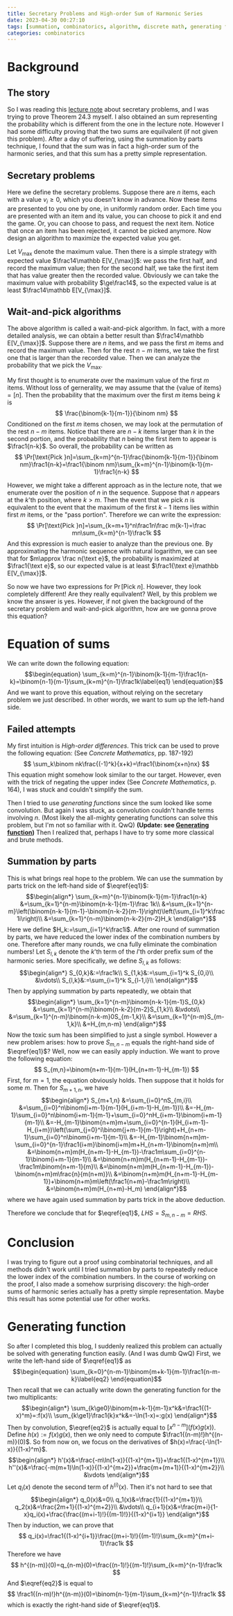 ```yaml
---
title: Secretary Problems and High-order Sum of Harmonic Series
date: 2023-04-30 00:27:10
tags: [summation, combinatorics, algorithm, discrete math, generating function]
categories: combinatorics
---
```


# Background

## The story
So I was reading this [lecture note](https://www.cs.cmu.edu/afs/cs.cmu.edu/academic/class/15850-f20/www/notes/lec27.pdf) about secretary problems, and I was trying to prove Theorem 24.3 myself. I also obtained an sum representing the probability which is different from the one in the lecture note. However I had some difficulty proving that the two sums are equilvalent (if not given this problem). After a day of suffering, using the summation by parts technique, I found that the sum was in fact a high-order sum of the harmonic series, and that this sum has a pretty simple representation.

<!--more-->

## Secretary problems
Here we define the secretary problems. Suppose there are $n$ items, each with a value $v_i\ge0$, which you doesn't know in advance. Now these items are presented to you one by one, in uniformly random order. Each time you are presented with an item and its value, you can choose to pick it and end the game. Or, you can choose to pass, and request the next item. Notice that once an item has been rejected, it cannot be picked anymore. Now design an algorithm to maximize the expected value you get.

Let $V_{\max}$ denote the maximum value. Then there is a simple strategy with expected value $\frac14\mathbb E[V_{\max}]$: we pass the first half, and record the maximum value; then for the second half, we take the first item that has value greater then the recorded value. Obviously we can take the maximum value with probability $\ge\frac14$, so the expected value is at least $\frac14\mathbb E[V_{\max}]$.

## Wait-and-pick algorithms
The above algorithm is called a wait-and-pick algorithm. In fact, with a more detailed analysis, we can obtain a better result than $\frac14\mathbb E[V_{\max}]$. Suppose there are $n$ items, and we pass the first $m$ items and record the maximum value. Then for the rest $n-m$ items, we take the first one that is larger than the recorded value. Then we can analyze the probability that we pick the $V_{\max}$.

My first thought is to enumerate over the maximum value of the first $m$ items. Without loss of gernerality, we may assume that the $\{\text{value of items}\}=[n]$. Then the probability that the maximum over the first $m$ items being $k$ is
$$
	\frac{\binom{k-1}{m-1}}{\binom nm}
$$
Conditioned on the first $m$ items chosen, we may look at the permutation of the rest $n-m$ items. Notice that there are $n-k$ items larger than $k$ in the second portion, and the probability that $n$ being the first item to appear is $\frac1{n-k}$. So overall, the probability can be written as
$$
	\Pr[\text{Pick }n]=\sum_{k=m}^{n-1}\frac{\binom{k-1}{m-1}}{\binom nm}\frac1{n-k}=\frac1{\binom nm}\sum_{k=m}^{n-1}\binom{k-1}{m-1}\frac1{n-k}
$$

However, we might take a different approach as in the lecture note, that we enumerate over the position of $n$ in the sequence. Suppose that $n$ appears at the $k$'th position, where $k>m$. Then the event that we pick $n$ is equivalent to the event that the maximum of the first $k-1$ items lies within first $m$ items, or the "pass portion". Therefore we can write the expression:
$$
	\Pr[\text{Pick }n]=\sum_{k=m+1}^n\frac1n\frac m{k-1}=\frac mn\sum_{k=m}^{n-1}\frac1k
$$
And this expression is much easier to analyze than the previous one. By approximating the harmonic sequence with natural logarithm, we can see that for $m\approx \frac n{\text e}$, the probability is maximized at $\frac1{\text e}$, so our expected value is at least $\frac1{\text e}\mathbb E[V_{\max}]$.

So now we have two expressions for $\Pr[\text{Pick }n]$. However, they look completely different! Are they really equilvalent? Well, by this problem we know the answer is yes. However, if not given the background of the secretary problem and wait-and-pick algorithm, how are we gonna prove this equation?


# Equation of sums
We can write down the following equation:
$$\begin{equation}
	\sum_{k=m}^{n-1}\binom{k-1}{m-1}\frac1{n-k}=\binom{n-1}{m-1}\sum_{k=m}^{n-1}\frac1k\label{eq1}
\end{equation}$$
And we want to prove this equation, without relying on the secretary problem we just described. In other words, we want to sum up the left-hand side.

## Failed attempts
My first intuition is *High-order differences*. This trick can be used to prove the following equation: (See *Concrete Mathematics*, pp. 187-192)
$$
	\sum_k\binom nk\frac{(-1)^k}{x+k}=\frac1{\binom{x+n}nx}
$$
This equation might somehow look similar to the our target. However, even with the trick of negating the upper index (See *Concrete Mathematics*, p. 164), I was stuck and couldn't simplify the sum.

Then I tried to use *generating functions* since the sum looked like some convolution. But again I was stuck, as convolution couldn't handle terms involving $n$. (Most likely the all-mighty generating functions can solve this problem, but I'm not so familiar with it. QwQ) **(Update: see [Generating function](#generating-function))** Then I realized that, perhaps I have to try some more classical and brute methods.

## Summation by parts
This is what brings real hope to the problem. We can use the summation by parts trick on the left-hand side of $\eqref{eq1}$:
$$\begin{align*}
	\sum_{k=m}^{n-1}\binom{k-1}{m-1}\frac1{n-k}
	&=\sum_{k=1}^{n-m}\binom{n-k-1}{m-1}\frac 1k\\
	&=\sum_{k=1}^{n-m}\left(\binom{n-k-1}{m-1}-\binom{n-k-2}{m-1}\right)\left(\sum_{i=1}^k\frac 1i\right)\\
	&=\sum_{k=1}^{n-m}\binom{n-k-2}{m-2}H_k
\end{align*}$$
Here we define $H_k:=\sum_{i=1}^k\frac1i$. After one round of summation by parts, we have reduced the lower index of the combination numbers by one. Therefore after many rounds, we cna fully eliminate the combination numbers! Let $S_{l,k}$ denote the $k$'th term of the $l$'th order prefix sum of the harmonic series. More specifically, we define $S_{l,k}$ as follows:
$$\begin{align*}
	S_{0,k}&:=\frac1k\\
	S_{1,k}&:=\sum_{i=1}^k S_{0,i}\\
	&\vdots\\
	S_{l,k}&:=\sum_{i=1}^k S_{l-1,i}\\
\end{align*}$$
Then by applying summation by parts repeatedly, we obtain that
$$\begin{align*}
	\sum_{k=1}^{n-m}\binom{n-k-1}{m-1}S_{0,k}
	&=\sum_{k=1}^{n-m}\binom{n-k-2}{m-2}S_{1,k}\\
	&\vdots\\
	&=\sum_{k=1}^{n-m}\binom{n-k-m}0S_{m-1,k}\\
	&=\sum_{k=1}^{n-m}S_{m-1,k}\\
	&=H_{m,n-m}
\end{align*}$$
Now the toxic sum has been simplified to just a single symbol. However a new problem arises: how to prove $S_{m,n-m}$ equals the right-hand side of $\eqref{eq1}$? Well, now we can easily apply induction. We want to prove the following equation:
$$
	S_{m,n}=\binom{n+m-1}{m-1}(H_{n+m-1}-H_{m-1})
$$
First, for $m=1$, the equation obviously holds. Then suppose that it holds for some $m$. Then for $S_{m+1,n}$, we have
$$\begin{align*}
	S_{m+1,n}
	&=\sum_{i=0}^nS_{m,i}\\
	&=\sum_{i=0}^n\binom{i+m-1}{m-1}(H_{i+m-1}-H_{m-1})\\
	&=-H_{m-1}\sum_{i=0}^n\binom{i+m-1}{m-1}+\sum_{i=0}^nH_{i+m-1}\binom{i+m-1}{m-1}\\
	&=-H_{m-1}\binom{n+m}m+\sum_{i=0}^{n-1}(H_{i+m-1}-H_{i+m})\left(\sum_{j=0}^i\binom{j+m-1}{m-1}\right)+H_{n+m-1}\sum_{i=0}^n\binom{i+m-1}{m-1}\\
	&=-H_{m-1}\binom{n+m}m-\sum_{i=0}^{n-1}\frac1{i+m}\binom{i+m}m+H_{n+m-1}\binom{n+m}m\\
	&=\binom{n+m}m(H_{n+m-1}-H_{m-1})-\frac1m\sum_{i=0}^{n-1}\binom{i+m-1}{m-1}\\
	&=\binom{n+m}m(H_{n+m-1}-H_{m-1})-\frac1m\binom{n+m-1}{m}\\
	&=\binom{n+m}m(H_{n+m-1}-H_{m-1})-\binom{n+m}m\frac{n}{m(n+m)}\\
	&=\binom{n+m}m(H_{n+m-1}-H_{m-1})+\binom{n+m}m\left(\frac1{n+m}-\frac1m\right)\\
	&=\binom{n+m}m(H_{n+m}-H_m)
\end{align*}$$
where we have again used summation by parts trick in the above deduction.

Therefore we conclude that for $\eqref{eq1}$, $LHS=S_{m,n-m}=RHS$.

# Conclusion
I was trying to figure out a proof using combinatorial techniques, and all methods didn't work until I tried summation by parts to repeatedly reduce the lower index of the combination numbers. In the course of working on the proof, I also made a somehow surprising discovery: the high-order sums of harmonic series actually has a pretty simple representation. Maybe this result has some potential use for other works.

# Generating function
So after I completed this blog, I suddenly realized this problem can actually be solved with generating function easily. (And I was dumb QwQ) First, we write the left-hand side of $\eqref{eq1}$ as
$$\begin{equation}
	\sum_{k=0}^{n-m-1}\binom{m+k-1}{m-1}\frac1{n-m-k}\label{eq2}
\end{equation}$$
Then recall that we can actually write down the generating function for the two multiplicants:
$$\begin{align*}
	\sum_{k\ge0}\binom{m+k-1}{m-1}x^k&=\frac1{(1-x)^m}=:f(x)\\
	\sum_{k\ge1}\frac1{k}x^k&=-\ln(1-x)=:g(x)
\end{align*}$$
Then by convolution, $\eqref{eq2}$ is actually equal to $[x^{n-m}](f(x)g(x))$. Define $h(x):=f(x)g(x)$, then we only need to compute $\frac1{(n-m)!}h^{(n-m)}(0)$. So from now on, we focus on the derivatives of $h(x)=\frac{-\ln(1-x)}{(1-x)^m}$.
$$\begin{align*}
	h'(x)&=\frac{-m\ln(1-x)}{(1-x)^{m+1}}+\frac1{(1-x)^{m+1}}\\
	h''(x)&=\frac{-m(m+1)\ln(1-x)}{(1-x)^{m+2}}+\frac{m+(m+1)}{(1-x)^{m+2}}\\
	&\vdots
\end{align*}$$
Let $q_i(x)$ denote the second term of $h^{(i)}(x)$. Then it's not hard to see that
$$\begin{align*}
	q_0(x)&=0\\
	q_1(x)&=\frac{1}{(1-x)^{m+1}}\\
	q_2(x)&=\frac{2m+1}{(1-x)^{m+2}}\\
	&\vdots\\
	q_{i+1}(x)&=\frac{m+i}{1-x}q_i(x)+\frac{\frac{(m+i-1)!}{(m-1)!}}{(1-x)^{i+1}}
\end{align*}$$
Then by induction, we can prove that
$$
	q_i(x)=\frac1{(1-x)^{i+1}}\frac{(m+i-1)!}{(m-1)!}\sum_{k=m}^{m+i-1}\frac1k
$$
Therefore we have
$$
	h^{(n-m)}(0)=q_{n-m}(0)=\frac{(n-1)!}{(m-1)!}\sum_{k=m}^{n-1}\frac1k
$$
And $\eqref{eq2}$ is equal to
$$
	\frac1{(n-m)!}h^{(n-m)}(0)=\binom{n-1}{m-1}\sum_{k=m}^{n-1}\frac1k
$$
which is exactly the right-hand side of $\eqref{eq1}$.
